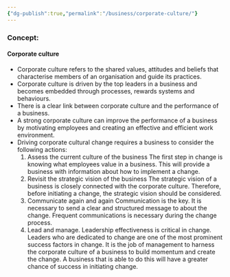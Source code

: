 ```yaml
---
{"dg-publish":true,"permalink":"/business/corporate-culture/"}
---
```


### Concept:
#### Corporate culture
- Corporate culture refers to the shared  values, attitudes  and beliefs that characterise members of an organisation and guide its practices.
- Corporate culture is driven by the top leaders in a business and becomes embedded through processes, rewards systems and behaviours.
- There is a clear link between  corporate culture and the performance of a business.
- A strong corporate culture can improve the performance of a business by motivating employees and creating an effective and efficient work environment.
- Driving corporate cultural change requires a business to consider the following actions:
	1. Assess the current culture of the business
		The first step in change is knowing what employees value in a business. This will provide a business with information about how to implement a change.
	2. Revisit the strategic vision of the business
		The strategic vision of a business is closely connected with the corporate culture. Therefore, before initiating a change, the strategic vision should be considered.
	3. Communicate again and again
		Communication is the key. It is necessary to send a clear and structured message to about the change. Frequent communications is necessary during the change process.
	4. Lead and manage.
		Leadership effectiveness is critical in change. Leaders who are dedicated to change are one of the most prominent success factors in change. It is the job of management to harness the corporate culture of a business to build momentum and create the change. A business that is able to do this will have a greater chance of success in initiating change.